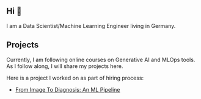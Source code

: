 ## Hi 👋

I am a Data Scientist/Machine Learning Engineer living in Germany.

## Projects

Currently, I am following online courses on Generative AI and MLOps tools. As I follow along, I will share my projects here.

Here is a project I worked on as part of hiring process:
- [From Image To Diagnosis: An ML Pipeline](https://github.com/gekinci/histoGPT_pipeline)




<!--
**gekinci/gekinci** is a ✨ _special_ ✨ repository because its `README.md` (this file) appears on your GitHub profile.

Here are some ideas to get you started:

- 🔭 I’m currently working on ...
- 🌱 I’m currently learning ...
- 👯 I’m looking to collaborate on ...
- 🤔 I’m looking for help with ...
- 💬 Ask me about ...
- 📫 How to reach me: ...
- 😄 Pronouns: ...
- ⚡ Fun fact: ...
-->

